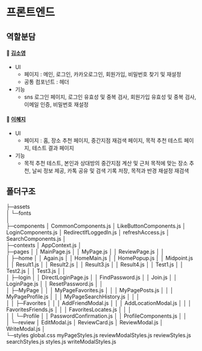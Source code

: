 # 프론트엔드

## 역할분담
#### 🫧 [김소영](https://github.com/soyoung2118)
* UI
  * 페이지 : 메인, 로그인, 카카오로그인, 회원가입, 비밀번호 찾기 및 재설정
  * 공통 컴포넌트 : 헤더
* 기능
  * sns 로그인 페이지, 로그인 유효성 및 중복 검사, 회원가입 유효성 및 중복 검사, 이메일 인증, 비밀번호 재설정

#### 🎀 [이혜지](https://github.com/haejee0514) 
* UI
  * 페이지 : 홈, 장소 추천 페이지, 중간지점 재검색 페이지, 목적 추천 테스트 페이지, 테스트 결과 페이지
* 기능
  * 목적 추천 테스트, 본인과 상대방의 중간지점 계산 및 근처 목적에 맞는 장소 추천, 날씨 정보 제공, 카톡 공유 및 검색 기록 저장, 목적과 반경 재설정 재검색


## 폴더구조
├─assets                                             
│  └─fonts                                       
│          
├─components
│      CommonComponents.js
│      LikeButtonComponents.js
│      LoginComponents.js
│      RedirectIfLoggedIn.js
│      refreshAccess.js
│      SearchComponents.js
│      
├─contexts
│      AppContext.js
│      
├─pages
│  │  MainPage.js
│  │  MyPage.js
│  │  ReviewPage.js
│  │  
│  ├─home
│  │      Again.js
│  │      HomeMain.js
│  │      HomePopup.js
│  │      Midpoint.js
│  │      Result1.js
│  │      Result2.js
│  │      Result3.js
│  │      Result4.js
│  │      Test1.js
│  │      Test2.js
│  │      Test3.js
│  │      
│  ├─login
│  │      DirectLoginPage.js
│  │      FindPassword.js
│  │      Join.js
│  │      LoginPage.js
│  │      ResetPassword.js
│  │      
│  ├─MyPage
│  │  │  MyPageFavorites.js
│  │  │  MyPagePosts.js
│  │  │  MyPageProfile.js
│  │  │  MyPageSearchHistory.js
│  │  │  
│  │  ├─Favorites
│  │  │      AddFriendModal.js
│  │  │      AddLocationModal.js
│  │  │      FavoritesFriends.js
│  │  │      FavoritesLocates.js
│  │  │      
│  │  └─Profile
│  │          PasswordConfirmation.js
│  │          ProfileComponents.js
│  │          
│  └─review
│          EditModal.js
│          ReviewCard.js
│          ReviewModal.js
│          WriteModal.js
│          
└─styles
        global.css
        myPageStyles.js
        reviewModalStyles.js
        reviewStyles.js
        searchStyles.js
        styles.js
        writeModalStyles.js
        
